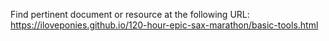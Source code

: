 Find pertinent document or resource at the following URL:
https://iloveponies.github.io/120-hour-epic-sax-marathon/basic-tools.html
